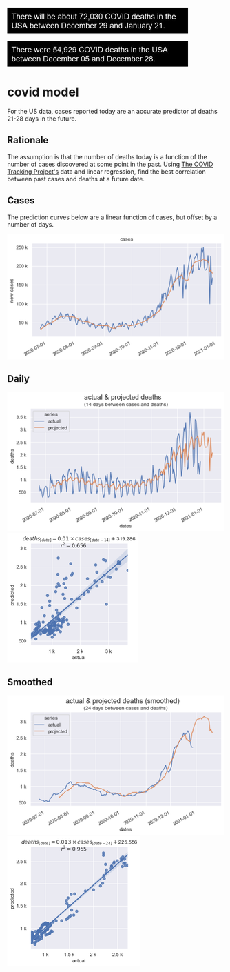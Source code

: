 ![deaths](deaths.jpg)

![previous-deaths](previous-deaths.jpg)

# covid model

For the US data, cases reported today are an accurate predictor of deaths 21-28 days in the future.

## Rationale

The assumption is that the number of deaths today is a function of the number of cases discovered at some point in the past. Using [The COVID Tracking Project's](https://covidtracking.com/data) data and linear regression, find the best correlation between past cases and deaths at a future date.

## Cases

The prediction curves below are a linear function of cases, but offset by a number of days.

![cases](cases.png)

## Daily

![daily comparison](dailycomparison.png)
![daily](daily.png)

## Smoothed

![smoothed comparison](smoothedcomparison.png)
![smoothed](smoothed.png)
